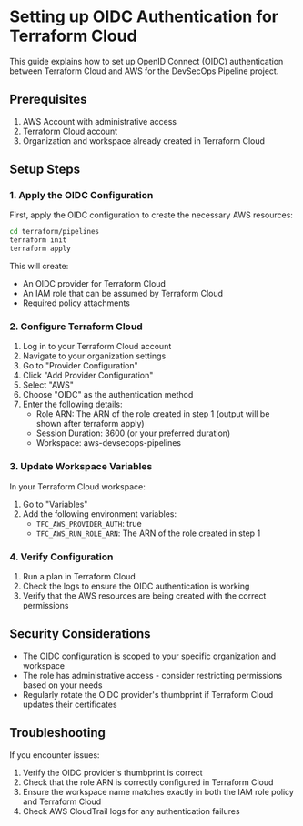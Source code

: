 # Setting up OIDC Authentication for Terraform Cloud

This guide explains how to set up OpenID Connect (OIDC) authentication between Terraform Cloud and AWS for the DevSecOps Pipeline project.

## Prerequisites

1. AWS Account with administrative access
2. Terraform Cloud account
3. Organization and workspace already created in Terraform Cloud

## Setup Steps

### 1. Apply the OIDC Configuration

First, apply the OIDC configuration to create the necessary AWS resources:

```bash
cd terraform/pipelines
terraform init
terraform apply
```

This will create:
- An OIDC provider for Terraform Cloud
- An IAM role that can be assumed by Terraform Cloud
- Required policy attachments

### 2. Configure Terraform Cloud

1. Log in to your Terraform Cloud account
2. Navigate to your organization settings
3. Go to "Provider Configuration"
4. Click "Add Provider Configuration"
5. Select "AWS"
6. Choose "OIDC" as the authentication method
7. Enter the following details:
   - Role ARN: The ARN of the role created in step 1 (output will be shown after terraform apply)
   - Session Duration: 3600 (or your preferred duration)
   - Workspace: aws-devsecops-pipelines

### 3. Update Workspace Variables

In your Terraform Cloud workspace:

1. Go to "Variables"
2. Add the following environment variables:
   - `TFC_AWS_PROVIDER_AUTH`: true
   - `TFC_AWS_RUN_ROLE_ARN`: The ARN of the role created in step 1

### 4. Verify Configuration

1. Run a plan in Terraform Cloud
2. Check the logs to ensure the OIDC authentication is working
3. Verify that the AWS resources are being created with the correct permissions

## Security Considerations

- The OIDC configuration is scoped to your specific organization and workspace
- The role has administrative access - consider restricting permissions based on your needs
- Regularly rotate the OIDC provider's thumbprint if Terraform Cloud updates their certificates

## Troubleshooting

If you encounter issues:

1. Verify the OIDC provider's thumbprint is correct
2. Check that the role ARN is correctly configured in Terraform Cloud
3. Ensure the workspace name matches exactly in both the IAM role policy and Terraform Cloud
4. Check AWS CloudTrail logs for any authentication failures 